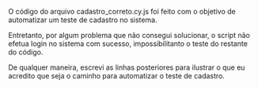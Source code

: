 O código do arquivo cadastro_correto.cy.js foi feito com o objetivo de automatizar um teste de cadastro no sistema.

Entretanto, por algum problema que não consegui solucionar, o script não efetua login no sistema com sucesso, impossibilitanto o teste do restante do código.

De qualquer maneira, escrevi as linhas posteriores para ilustrar o que eu acredito que seja o caminho para automatizar o teste de cadastro.
